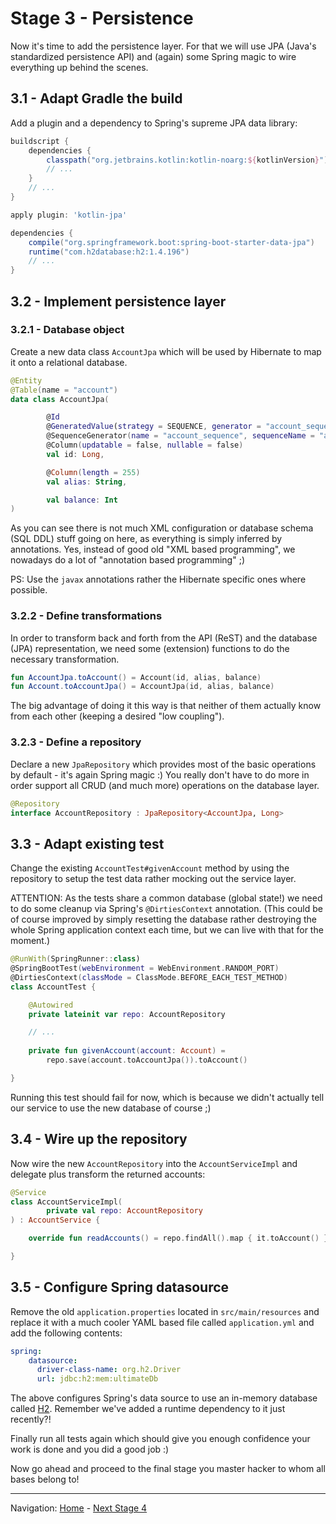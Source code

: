 # Stage 3 - Persistence

Now it's time to add the persistence layer.
For that we will use JPA (Java's standardized persistence API) and (again) some Spring magic to wire everything up behind the scenes. 

## 3.1 - Adapt Gradle the build

Add a plugin and a dependency to Spring's supreme JPA data library:

```groovy
buildscript {
    dependencies {
        classpath("org.jetbrains.kotlin:kotlin-noarg:${kotlinVersion}")
        // ...
    }
    // ...
}

apply plugin: 'kotlin-jpa'

dependencies {
    compile("org.springframework.boot:spring-boot-starter-data-jpa")
    runtime("com.h2database:h2:1.4.196")
    // ...
}
```


## 3.2 - Implement persistence layer

### 3.2.1 - Database object

Create a new data class `AccountJpa` which will be used by Hibernate to map it onto a relational database.

```kotlin
@Entity
@Table(name = "account")
data class AccountJpa(

        @Id
        @GeneratedValue(strategy = SEQUENCE, generator = "account_sequence")
        @SequenceGenerator(name = "account_sequence", sequenceName = "account_sequence")
        @Column(updatable = false, nullable = false)
        val id: Long,

        @Column(length = 255)
        val alias: String,

        val balance: Int
)
```

As you can see there is not much XML configuration or database schema (SQL DDL) stuff going on here,
as everything is simply inferred by annotations.
Yes, instead of good old "XML based programming", we nowadays do a lot of "annotation based programming" ;)

PS: Use the `javax` annotations rather the Hibernate specific ones where possible.

### 3.2.2 - Define transformations

In order to transform back and forth from the API (ReST) and the database (JPA) representation, we need some (extension) functions
to do the necessary transformation.

```kotlin
fun AccountJpa.toAccount() = Account(id, alias, balance)
fun Account.toAccountJpa() = AccountJpa(id, alias, balance)
```

The big advantage of doing it this way is that neither of them actually know from each other (keeping a desired "low coupling").


### 3.2.3 - Define a repository

Declare a new `JpaRepository` which provides most of the basic operations by default - it's again Spring magic :)
You really don't have to do more in order support all CRUD (and much more) operations on the database layer.

```kotlin
@Repository
interface AccountRepository : JpaRepository<AccountJpa, Long>
```


## 3.3 - Adapt existing test

Change the existing `AccountTest#givenAccount` method by using the repository to setup the test data rather mocking out the service layer.

ATTENTION: As the tests share a common database (global state!) we need to do some cleanup via Spring's `@DirtiesContext` annotation.
(This could be of course improved by simply resetting the database rather destroying the whole Spring application context each time, but we can live with that for the moment.)

```kotlin
@RunWith(SpringRunner::class)
@SpringBootTest(webEnvironment = WebEnvironment.RANDOM_PORT)
@DirtiesContext(classMode = ClassMode.BEFORE_EACH_TEST_METHOD)
class AccountTest {

    @Autowired
    private lateinit var repo: AccountRepository

    // ...
    
    private fun givenAccount(account: Account) =
        repo.save(account.toAccountJpa()).toAccount()

}
```

Running this test should fail for now, which is because we didn't actually tell our service to use the new database of course ;)

## 3.4 - Wire up the repository

Now wire the new `AccountRepository` into the `AccountServiceImpl` and delegate plus transform the returned accounts:

```kotlin
@Service
class AccountServiceImpl(
        private val repo: AccountRepository
) : AccountService {

    override fun readAccounts() = repo.findAll().map { it.toAccount() }

}
```


## 3.5 - Configure Spring datasource

Remove the old `application.properties` located in `src/main/resources` and replace it with a much cooler YAML based file called `application.yml` and add the following contents:

```yaml
spring:
    datasource:
      driver-class-name: org.h2.Driver
      url: jdbc:h2:mem:ultimateDb
```

The above configures Spring's data source to use an in-memory database called [H2](http://www.h2database.com).
Remember we've added a runtime dependency to it just recently?!

Finally run all tests again which should give you enough confidence your work is done and you did a good job :)

Now go ahead and proceed to the final stage you master hacker to whom all bases belong to! 

----
Navigation: [Home](../README.md) - [Next Stage 4](Stage_4.md)
